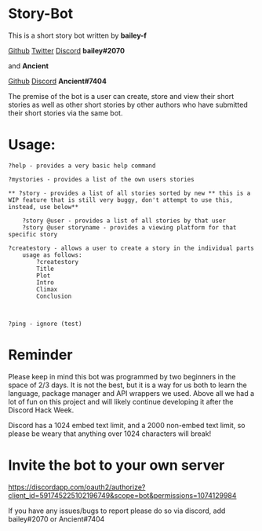 # Story-Bot

This is a short story bot written by **bailey-f**

[Github](https://github.com/bailey-f)
[Twitter](https://twitter.com/bailey_wsf)
[Discord](https://discordapp.com)
        **bailey#2070**


 and **Ancient**

[Github](https://github.com/Ancient)
[Discord](https://discordapp.com)
        **Ancient#7404**

The premise of the bot is a user can create, store and view their short stories as well as other short stories by other authors who have submitted their short stories via the same bot.

# Usage:
```
?help - provides a very basic help command

?mystories - provides a list of the own users stories

** ?story - provides a list of all stories sorted by new ** this is a WIP feature that is still very buggy, don't attempt to use this, instead, use below**

    ?story @user - provides a list of all stories by that user
    ?story @user storyname - provides a viewing platform for that specific story

?createstory - allows a user to create a story in the individual parts
    usage as follows:
        ?createstory
        Title
        Plot
        Intro
        Climax
        Conclusion



?ping - ignore (test)
```
# Reminder

Please keep in mind this bot was programmed by two beginners in the space of 2/3 days. It is not the best, but it is a way for us both to learn the language, package manager and API wrappers we used. Above all we had a lot of fun on this project and will likely continue developing it after the Discord Hack Week.

Discord has a 1024 embed text limit, and a 2000 non-embed text limit, so please be weary that anything over 1024 characters will break! 

# Invite the bot to your own server

https://discordapp.com/oauth2/authorize?client_id=591745225102196749&scope=bot&permissions=1074129984

If you have any issues/bugs to report please do so via discord, add bailey#2070 or Ancient#7404